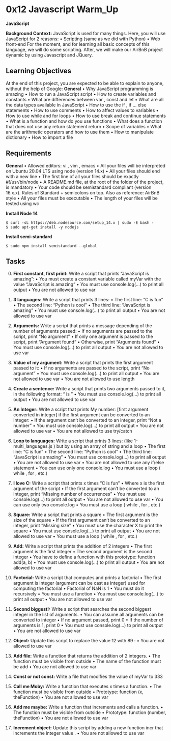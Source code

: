 # **0x12 Javascript Warm_Up**
**JavaScript**

**Background Context:**
JavaScript is used for many things. Here, you will use JavaScript for 2 reasons:
• Scripting (same as we did with Python) 
• Web front-end
For the moment, and for learning all basic concepts of this language, we will do some scripting. After, we will make our AirBnB project dynamic by using Javascript and JQuery.

## Learning Objectives
At the end of this project, you are expected to be able to explain to anyone, without the help of Google:
**General**
• Why JavaScript programming is amazing 
• How to run a JavaScript script 
• How to create variables and constants 
• What are differences between var , const and let 
• What are all the data types available in JavaScript 
• How to use the if , if ... else statements 
• How to use comments 
• How to affect values to variables 
• How to use while and for loops 
• How to use break and continue statements 
• What is a function and how do you use functions 
• What does a function that does not use any return statement return 
• Scope of variables 
• What are the arithmetic operators and how to use them 
• How to manipulate dictionary 
• How to import a file

## Requirements
**General**
• Allowed editors: vi , vim , emacs 
• All your files will be interpreted on Ubuntu 20.04 LTS using node (version 14.x) 
• All your files should end with a new line 
• The first line of all your files should be exactly #!/usr/bin/node 
• A README.md file, at the root of the folder of the project, is mandatory 
• Your code should be semistandard compliant (version 16.x.x). Rules of Standard + semicolons on top. Also as reference: AirBnB style
• All your files must be executable 
• The length of your files will be tested using wc

**Install Node 14**
```
$ curl -sL https://deb.nodesource.com/setup_14.x | sudo -E bash - 
$ sudo apt-get install -y nodejs
```

**Install semi-standard**
```
$ sudo npm install semistandard --global
```

## **Tasks** 
0. **First constant, first print:**
Write a script that prints “JavaScript is amazing”:
• You must create a constant variable called myVar with the value “JavaScript is amazing” 
• You must use console.log(...) to print all output 
• You are not allowed to use var

1. **3 languages:**
Write a script that prints 3 lines: 
• The first line: “C is fun”
• The second line: “Python is cool” 
• The third line: “JavaScript is amazing” 
• You must use console.log(...) to print all output 
• You are not allowed to use var

2. **Arguments:** 
Write a script that prints a message depending of the number of arguments passed:
• If no arguments are passed to the script, print “No argument” 
• If only one argument is passed to the script, print “Argument found” 
• Otherwise, print “Arguments found”
• You must use console.log(...) to print all output
• You are not allowed to use var

3. **Value of my argument:**
Write a script that prints the first argument passed to it:
• If no arguments are passed to the script, print “No argument” 
• You must use console.log(...) to print all output 
• You are not allowed to use var • You are not allowed to use length

4. **Create a sentence:**
Write a script that prints two arguments passed to it, in the following format: “ is ”
• You must use console.log(...) to print all output 
• You are not allowed to use var

5. **An Integer:**
Write a script that prints My number: [first argument converted in integer] if the first argument can be converted to an integer: 
• If the argument can’t be converted to an integer, print “Not a number” 
• You must use console.log(...) to print all output 
• You are not allowed to use var 
• You are not allowed to use try/catch

6. **Loop to languages:**
Write a script that prints 3 lines: (like 1-multi_languages.js ) but by using an array of string and a loop
• The first line: “C is fun” 
• The second line: “Python is cool” 
• The third line: “JavaScript is amazing” 
• You must use console.log(...) to print all output 
• You are not allowed to use var 
• You are not allowed to use any if/else statement 
• You can use only one console.log 
• You must use a loop ( while , for , etc.)

7. **I love C:**
Write a script that prints x times “C is fun”
• Where x is the first argument of the script 
• If the first argument can’t be converted to an integer, print “Missing number of occurrences” 
• You must use console.log(...) to print all output 
• You are not allowed to use var 
• You can use only two console.log 
• You must use a loop ( while , for , etc.)

8. **Square:**
Write a script that prints a square
• The first argument is the size of the square 
• If the first argument can’t be converted to an integer, print “Missing size” 
• You must use the character X to print the square 
• You must use console.log(...) to print all output 
• You are not allowed to use var 
• You must use a loop ( while , for , etc.)

9. **Add:** 
Write a script that prints the addition of 2 integers
• The first argument is the first integer 
• The second argument is the second integer 
• You have to define a function with this prototype: function add(a, b) 
• You must use console.log(...) to print all output 
• You are not allowed to use var

10. **Factorial:**
Write a script that computes and prints a factorial
• The first argument is integer (argument can be cast as integer) used for computing the factorial
• Factorial of NaN is 1 
• You must do it recursively 
• You must use a function 
• You must use console.log(...) to print all output 
• You are not allowed to use var

11. **Second biggest!:** 
Write a script that searches the second biggest integer in the list of arguments.
• You can assume all arguments can be converted to integer 
• If no argument passed, print 0 
• If the number of arguments is 1, print 0 
• You must use console.log(...) to print all output 
• You are not allowed to use var

12. **Object:**
Update this script to replace the value 12 with 89 : 
• You are not allowed to use var

13. **Add file:**
Write a function that returns the addition of 2 integers. 
• The function must be visible from outside 
• The name of the function must be add 
• You are not allowed to use var

14. **Const or not const:**
Write a file that modifies the value of myVar to 333

15. **Call me Moby:** 
Write a function that executes x times a function.
• The function must be visible from outside 
• Prototype: function (x, theFunction) 
• You are not allowed to use var

16. **Add me maybe:**
Write a function that increments and calls a function.
• The function must be visible from outside 
• Prototype: function (number, theFunction) 
• You are not allowed to use var

17. **Increment object:**
Update this script by adding a new function incr that increments the integer value . 
• You are not allowed to use var
